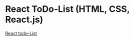 # React ToDo-List (HTML, CSS, React.js)

[React todo-List](https://todo-list-react-teal.vercel.app/)
